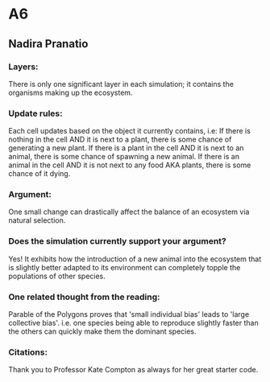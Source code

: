 # A6
## Nadira Pranatio

### Layers:
There is only one significant layer in each simulation; it contains the organisms making up the ecosystem.

### Update rules:
Each cell updates based on the object it currently contains, i.e:
If there is nothing in the cell AND it is next to a plant, there is some chance of generating a new plant.
If there is a plant in the cell AND it is next to an animal, there is some chance of spawning a new animal.
If there is an animal in the cell AND it is not next to any food AKA plants, there is some chance of it dying.
 
### Argument: 
One small change can drastically affect the balance of an ecosystem via natural selection.

### Does the simulation currently support your argument?
Yes! It exhibits how the introduction of a new animal into the ecosystem that is slightly better adapted to its environment
can completely topple the populations of other species.
  
### One related thought from the reading:
Parable of the Polygons proves that 'small individual bias' leads to 'large collective bias'.
i.e. one species being able to reproduce slightly faster than the others can quickly make them the dominant species.

### Citations:
Thank you to Professor Kate Compton as always for her great starter code.


